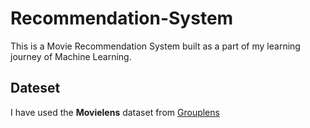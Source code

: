 # Recommendation-System

This is a Movie Recommendation System built as a part of my learning journey of Machine Learning.

## Dateset

I have used the **Movielens** dataset from [Grouplens](https://grouplens.org/datasets/movielens/)

